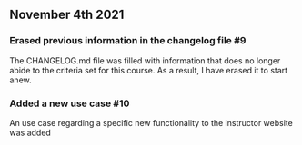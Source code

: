 
## November 4th 2021

### Erased previous information in the changelog file #9 
The CHANGELOG.md file was filled with information that does no longer abide to the criteria set for this course. As a result, I have erased it to start anew.

###  Added a new use case #10 
An use case regarding a specific new functionality to the instructor website was added
